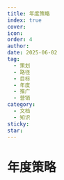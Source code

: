 ```yaml
---
title: 年度策略
index: true
cover: 
icon: 
order: 4
author: 
date: 2025-06-02
tag:
  - 策划
  - 路径
  - 目标
  - 年度
  - 推广
  - 营销
category:
  - 文档
  - 知识
sticky: 
star: 
---
```


# 年度策略
